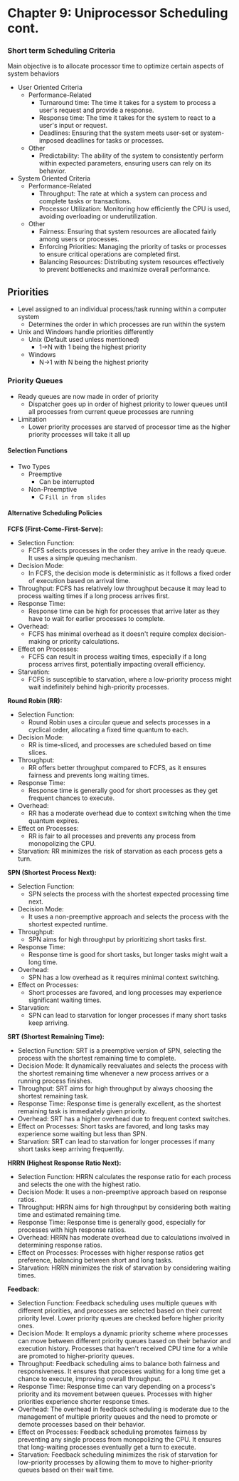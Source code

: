 # Chapter 9: Uniprocessor Scheduling cont.

### Short term Scheduling Criteria
Main objective is to allocate processor time to optimize certain aspects of system behaviors
- User Oriented Criteria
    - Performance-Related
        - Turnaround time: The time it takes for a system to process a user's request and provide a response.
        - Response time: The time it takes for the system to react to a user's input or request.
        - Deadlines: Ensuring that the system meets user-set or system-imposed deadlines for tasks or processes.
    - Other
        - Predictability: The ability of the system to consistently perform within expected parameters, ensuring users can rely on its behavior.
- System Oriented Criteria
    - Performance-Related
        - Throughput: The rate at which a system can process and complete tasks or transactions.
        - Processor Utilization: Monitoring how efficiently the CPU is used, avoiding overloading or underutilization.
    - Other
        - Fairness: Ensuring that system resources are allocated fairly among users or processes.
        - Enforcing Priorities: Managing the priority of tasks or processes to ensure critical operations are completed first.
        - Balancing Resources: Distributing system resources effectively to prevent bottlenecks and maximize overall performance.
## Priorities
- Level assigned to an individual process/task running within a computer system
	- Determines the order in which processes are run within the system
- Unix and Windows handle priorities differently
	- Unix (Default used unless mentioned)
		- 1->N with 1 being the highest priority
	- Windows
		- N->1 with N being the highest priority 

### Priority Queues
- Ready queues are now made in order of priority
	- Dispatcher goes up in order of highest priority to lower queues until all processes from current queue processes are running
- Limitation
	- Lower priority processes are starved of processor time as the higher priority processes will take it all up

#### Selection Functions
- Two Types
	- Preemptive
		- Can be interrupted
	- Non-Preemptive
		- C `Fill in from slides`


#### Alternative Scheduling Policies
**FCFS (First-Come-First-Serve):**
- Selection Function: 
	- FCFS selects processes in the order they arrive in the ready queue. It uses a simple queuing mechanism.
- Decision Mode: 
	- In FCFS, the decision mode is deterministic as it follows a fixed order of execution based on arrival time.
- Throughput: 
	FCFS has relatively low throughput because it may lead to process waiting times if a long process arrives first.
- Response Time: 
	- Response time can be high for processes that arrive later as they have to wait for earlier processes to complete.
- Overhead: 
	- FCFS has minimal overhead as it doesn't require complex decision-making or priority calculations.
- Effect on Processes: 
	- FCFS can result in process waiting times, especially if a long process arrives first, potentially impacting overall efficiency.
- Starvation: 
	- FCFS is susceptible to starvation, where a low-priority process might wait indefinitely behind high-priority processes.

**Round Robin (RR):**
- Selection Function: 
	- Round Robin uses a circular queue and selects processes in a cyclical order, allocating a fixed time quantum to each.
- Decision Mode: 
	- RR is time-sliced, and processes are scheduled based on time slices.
- Throughput: 
	- RR offers better throughput compared to FCFS, as it ensures fairness and prevents long waiting times.
- Response Time: 
	- Response time is generally good for short processes as they get frequent chances to execute.
- Overhead: 
	- RR has a moderate overhead due to context switching when the time quantum expires.
- Effect on Processes: 
	- RR is fair to all processes and prevents any process from monopolizing the CPU.
- Starvation: 
	RR minimizes the risk of starvation as each process gets a turn.

**SPN (Shortest Process Next):**
- Selection Function: 
	- SPN selects the process with the shortest expected processing time next.
- Decision Mode:
	- It uses a non-preemptive approach and selects the process with the shortest expected runtime.
- Throughput: 
	- SPN aims for high throughput by prioritizing short tasks first.
- Response Time: 
	- Response time is good for short tasks, but longer tasks might wait a long time.
- Overhead: 
	- SPN has a low overhead as it requires minimal context switching.
- Effect on Processes: 
	- Short processes are favored, and long processes may experience significant waiting times.
- Starvation: 
	- SPN can lead to starvation for longer processes if many short tasks keep arriving.

**SRT (Shortest Remaining Time):**
- Selection Function: SRT is a preemptive version of SPN, selecting the process with the shortest remaining time to complete.
- Decision Mode: It dynamically reevaluates and selects the process with the shortest remaining time whenever a new process arrives or a running process finishes.
- Throughput: SRT aims for high throughput by always choosing the shortest remaining task.
- Response Time: Response time is generally excellent, as the shortest remaining task is immediately given priority.
- Overhead: SRT has a higher overhead due to frequent context switches.
- Effect on Processes: Short tasks are favored, and long tasks may experience some waiting but less than SPN.
- Starvation: SRT can lead to starvation for longer processes if many short tasks keep arriving frequently.

**HRRN (Highest Response Ratio Next):**
- Selection Function: HRRN calculates the response ratio for each process and selects the one with the highest ratio.
- Decision Mode: It uses a non-preemptive approach based on response ratios.
- Throughput: HRRN aims for high throughput by considering both waiting time and estimated remaining time.
- Response Time: Response time is generally good, especially for processes with high response ratios.
- Overhead: HRRN has moderate overhead due to calculations involved in determining response ratios.
- Effect on Processes: Processes with higher response ratios get preference, balancing between short and long tasks.
- Starvation: HRRN minimizes the risk of starvation by considering waiting times.

**Feedback:**
- Selection Function: Feedback scheduling uses multiple queues with different priorities, and processes are selected based on their current priority level. Lower priority queues are checked before higher priority ones.
- Decision Mode: It employs a dynamic priority scheme where processes can move between different priority queues based on their behavior and execution history. Processes that haven't received CPU time for a while are promoted to higher-priority queues.
- Throughput: Feedback scheduling aims to balance both fairness and responsiveness. It ensures that processes waiting for a long time get a chance to execute, improving overall throughput.
- Response Time: Response time can vary depending on a process's priority and its movement between queues. Processes with higher priorities experience shorter response times.
- Overhead: The overhead in feedback scheduling is moderate due to the management of multiple priority queues and the need to promote or demote processes based on their behavior.
- Effect on Processes: Feedback scheduling promotes fairness by preventing any single process from monopolizing the CPU. It ensures that long-waiting processes eventually get a turn to execute.
- Starvation: Feedback scheduling minimizes the risk of starvation for low-priority processes by allowing them to move to higher-priority queues based on their wait time.